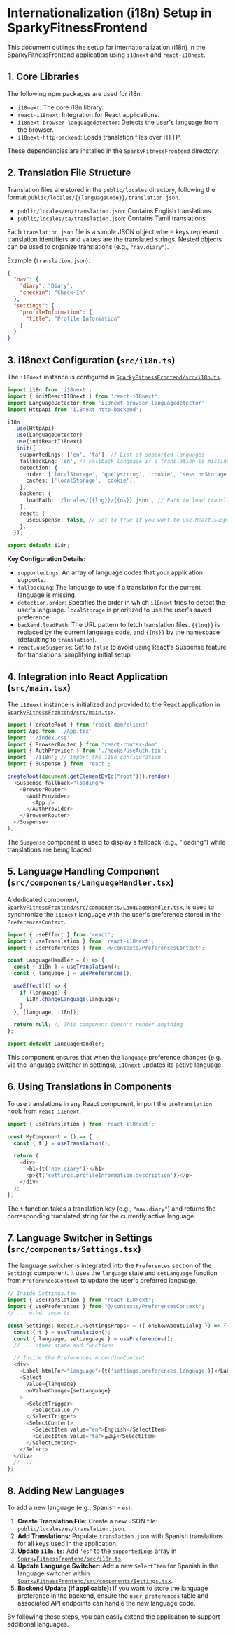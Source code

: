 # Internationalization (i18n) Setup in SparkyFitnessFrontend

This document outlines the setup for internationalization (i18n) in the SparkyFitnessFrontend application using `i18next` and `react-i18next`.

## 1. Core Libraries

The following npm packages are used for i18n:

-   `i18next`: The core i18n library.
-   `react-i18next`: Integration for React applications.
-   `i18next-browser-languagedetector`: Detects the user's language from the browser.
-   `i18next-http-backend`: Loads translation files over HTTP.

These dependencies are installed in the `SparkyFitnessFrontend` directory.

## 2. Translation File Structure

Translation files are stored in the `public/locales` directory, following the format `public/locales/{{languageCode}}/translation.json`.

-   `public/locales/en/translation.json`: Contains English translations.
-   `public/locales/ta/translation.json`: Contains Tamil translations.

Each `translation.json` file is a simple JSON object where keys represent translation identifiers and values are the translated strings. Nested objects can be used to organize translations (e.g., `"nav.diary"`).

Example (`translation.json`):

```json
{
  "nav": {
    "diary": "Diary",
    "checkin": "Check-In"
  },
  "settings": {
    "profileInformation": {
      "title": "Profile Information"
    }
  }
}
```

## 3. i18next Configuration (`src/i18n.ts`)

The `i18next` instance is configured in [`SparkyFitnessFrontend/src/i18n.ts`](SparkyFitnessFrontend/src/i18n.ts).

```typescript
import i18n from 'i18next';
import { initReactI18next } from 'react-i18next';
import LanguageDetector from 'i18next-browser-languagedetector';
import HttpApi from 'i18next-http-backend';

i18n
  .use(HttpApi)
  .use(LanguageDetector)
  .use(initReactI18next)
  .init({
    supportedLngs: ['en', 'ta'], // List of supported languages
    fallbackLng: 'en', // Fallback language if a translation is missing
    detection: {
      order: ['localStorage', 'querystring', 'cookie', 'sessionStorage', 'navigator', 'htmlTag'],
      caches: ['localStorage', 'cookie'],
    },
    backend: {
      loadPath: '/locales/{{lng}}/{{ns}}.json', // Path to load translation files
    },
    react: {
      useSuspense: false, // Set to true if you want to use React.Suspense for loading translations
    },
  });

export default i18n;
```

**Key Configuration Details:**

-   `supportedLngs`: An array of language codes that your application supports.
-   `fallbackLng`: The language to use if a translation for the current language is missing.
-   `detection.order`: Specifies the order in which `i18next` tries to detect the user's language. `localStorage` is prioritized to use the user's saved preference.
-   `backend.loadPath`: The URL pattern to fetch translation files. `{{lng}}` is replaced by the current language code, and `{{ns}}` by the namespace (defaulting to `translation`).
-   `react.useSuspense`: Set to `false` to avoid using React's Suspense feature for translations, simplifying initial setup.

## 4. Integration into React Application (`src/main.tsx`)

The `i18next` instance is initialized and provided to the React application in [`SparkyFitnessFrontend/src/main.tsx`](SparkyFitnessFrontend/src/main.tsx).

```typescript
import { createRoot } from 'react-dom/client'
import App from './App.tsx'
import './index.css'
import { BrowserRouter } from 'react-router-dom';
import { AuthProvider } from './hooks/useAuth.tsx';
import './i18n'; // Import the i18n configuration
import { Suspense } from 'react';

createRoot(document.getElementById("root")!).render(
  <Suspense fallback="loading">
    <BrowserRouter>
      <AuthProvider>
        <App />
      </AuthProvider>
    </BrowserRouter>
  </Suspense>
);
```

The `Suspense` component is used to display a fallback (e.g., "loading") while translations are being loaded.

## 5. Language Handling Component (`src/components/LanguageHandler.tsx`)

A dedicated component, [`SparkyFitnessFrontend/src/components/LanguageHandler.tsx`](SparkyFitnessFrontend/src/components/LanguageHandler.tsx), is used to synchronize the `i18next` language with the user's preference stored in the `PreferencesContext`.

```typescript
import { useEffect } from 'react';
import { useTranslation } from 'react-i18next';
import { usePreferences } from '@/contexts/PreferencesContext';

const LanguageHandler = () => {
  const { i18n } = useTranslation();
  const { language } = usePreferences();

  useEffect(() => {
    if (language) {
      i18n.changeLanguage(language);
    }
  }, [language, i18n]);

  return null; // This component doesn't render anything
};

export default LanguageHandler;
```

This component ensures that when the `language` preference changes (e.g., via the language switcher in settings), `i18next` updates its active language.

## 6. Using Translations in Components

To use translations in any React component, import the `useTranslation` hook from `react-i18next`.

```typescript
import { useTranslation } from 'react-i18next';

const MyComponent = () => {
  const { t } = useTranslation();

  return (
    <div>
      <h1>{t('nav.diary')}</h1>
      <p>{t('settings.profileInformation.description')}</p>
    </div>
  );
};
```

The `t` function takes a translation key (e.g., `"nav.diary"`) and returns the corresponding translated string for the currently active language.

## 7. Language Switcher in Settings (`src/components/Settings.tsx`)

The language switcher is integrated into the `Preferences` section of the `Settings` component. It uses the `language` state and `setLanguage` function from `PreferencesContext` to update the user's preferred language.

```typescript
// Inside Settings.tsx
import { useTranslation } from "react-i18next";
import { usePreferences } from "@/contexts/PreferencesContext";
// ... other imports

const Settings: React.FC<SettingsProps> = ({ onShowAboutDialog }) => {
  const { t } = useTranslation();
  const { language, setLanguage } = usePreferences();
  // ... other state and functions

  // Inside the Preferences AccordionContent
  <div>
    <Label htmlFor="language">{t('settings.preferences.language')}</Label>
    <Select
      value={language}
      onValueChange={setLanguage}
    >
      <SelectTrigger>
        <SelectValue />
      </SelectTrigger>
      <SelectContent>
        <SelectItem value="en">English</SelectItem>
        <SelectItem value="ta">தமிழ்</SelectItem>
      </SelectContent>
    </Select>
  </div>
  // ...
};
```

## 8. Adding New Languages

To add a new language (e.g., Spanish - `es`):

1.  **Create Translation File:** Create a new JSON file: `public/locales/es/translation.json`.
2.  **Add Translations:** Populate `translation.json` with Spanish translations for all keys used in the application.
3.  **Update `i18n.ts`:** Add `'es'` to the `supportedLngs` array in [`SparkyFitnessFrontend/src/i18n.ts`](SparkyFitnessFrontend/src/i18n.ts).
4.  **Update Language Switcher:** Add a new `SelectItem` for Spanish in the language switcher within [`SparkyFitnessFrontend/src/components/Settings.tsx`](SparkyFitnessFrontend/src/components/Settings.tsx).
5.  **Backend Update (if applicable):** If you want to store the language preference in the backend, ensure the `user_preferences` table and associated API endpoints can handle the new language code.

By following these steps, you can easily extend the application to support additional languages.
